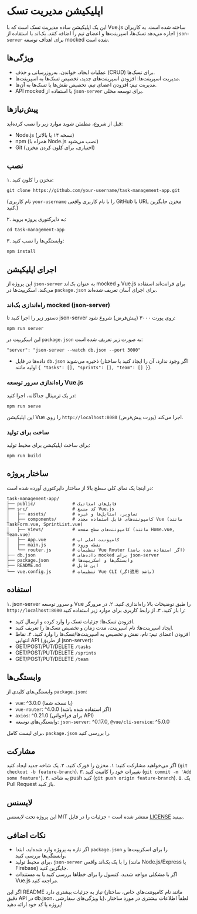 # اپلیکیشن مدیریت تسک

این یک اپلیکیشن ساده مدیریت تسک است که با Vue.js ساخته شده است. به کاربران اجازه می‌دهد تسک‌ها، اسپرینت‌ها و اعضای تیم را اضافه کنند. بک‌اند با استفاده از `json-server` برای اهداف توسعه mocked شده است.

## ویژگی‌ها
- عملیات ایجاد، خواندن، به‌روزرسانی و حذف (CRUD) برای تسک‌ها.
- مدیریت اسپرینت‌ها: افزودن اسپرینت‌های جدید، تخصیص تسک‌ها به اسپرینت‌ها.
- مدیریت تیم: افزودن اعضای تیم، تخصیص نقش‌ها یا تسک‌ها به آن‌ها.
- API mocked با استفاده از `json-server` برای توسعه محلی.

## پیش‌نیازها
قبل از شروع، مطمئن شوید موارد زیر را نصب کرده‌اید:
- Node.js (نسخه ۱۴ یا بالاتر)
- npm (همراه با Node.js نصب می‌شود)
- Git (اختیاری، برای کلون کردن مخزن)

## نصب
۱. مخزن را کلون کنید:
   ```
   git clone https://github.com/your-username/task-management-app.git
   ```
   (نام کاربری `your-username` را با نام کاربری واقعی GitHub یا URL مخزن جایگزین کنید.)

۲. به دایرکتوری پروژه بروید:
   ```
   cd task-management-app
   ```

۳. وابستگی‌ها را نصب کنید:
   ```
   npm install
   ```

## اجرای اپلیکیشن
این پروژه از `json-server` به عنوان بک‌اند mocked و Vue.js برای فرانت‌اند استفاده می‌کند. اسکریپت‌ها در `package.json` برای اجرای آسان تعریف شده‌اند.

### راه‌اندازی بک‌اند mocked (json-server)
دستور زیر را اجرا کنید تا json-server روی پورت ۳۰۰۰ (پیش‌فرض) شروع شود:
```
npm run server
```
این اسکریپت در `package.json` به صورت زیر تعریف شده است:
```
"server": "json-server --watch db.json --port 3000"
```
- داده‌ها در فایل `db.json` ذخیره می‌شوند (اگر وجود ندارد، آن را ایجاد کنید با ساختار اولیه مانند `{ "tasks": [], "sprints": [], "team": [] }`).

### راه‌اندازی سرور توسعه Vue.js
در یک ترمینال جداگانه، اجرا کنید:
```
npm run serve
```
این اپلیکیشن Vue را روی `http://localhost:8080` (پورت پیش‌فرض) اجرا می‌کند.

### ساخت برای تولید
برای ساخت اپلیکیشن برای محیط تولید:
```
npm run build
```

## ساختار پروژه
در اینجا یک نمای کلی سطح بالا از ساختار دایرکتوری آورده شده است:
```
task-management-app/
├── public/              # فایل‌های استاتیک
├── src/                 # کد منبع Vue.js
│   ├── assets/          # تصاویر، استایل‌ها و غیره
│   ├── components/      # کامپوننت‌های قابل استفاده مجدد Vue (مانند TaskForm.vue, SprintList.vue)
│   ├── views/           # کامپوننت‌های سطح صفحه (مانند Home.vue, Team.vue)
│   ├── App.vue          # کامپوننت اصلی اپ
│   ├── main.js          # نقطه ورود
│   └── router.js        # تنظیمات Vue Router (اگر استفاده شده باشد)
├── db.json              # داده‌های mocked برای json-server
├── package.json         # وابستگی‌ها و اسکریپت‌ها
├── README.md            # این فایل
└── vue.config.js        # تنظیمات Vue CLI (اگر適用 باشد)
```

## استفاده
۱. json-server و سرور توسعه Vue را طبق توضیحات بالا راه‌اندازی کنید.
۲. در مرورگر `http://localhost:8080` را باز کنید.
۳. از رابط کاربری برای موارد زیر استفاده کنید:
   - افزودن تسک‌ها: جزئیات تسک را وارد کرده و ارسال کنید.
   - ایجاد اسپرینت‌ها: نام اسپرینت، مدت زمان و تخصیص تسک‌ها را تعریف کنید.
   - افزودن اعضای تیم: نام، نقش و تخصیص به اسپرینت‌ها/تسک‌ها را وارد کنید.
۴. نقاط انتهایی API (از طریق json-server):
   - GET/POST/PUT/DELETE `/tasks`
   - GET/POST/PUT/DELETE `/sprints`
   - GET/POST/PUT/DELETE `/team`

## وابستگی‌ها
وابستگی‌های کلیدی از `package.json`:
- `vue`: ^3.0.0 (یا نسخه شما)
- `vue-router`: ^4.0.0 (اگر استفاده شده باشد)
- `axios`: ^0.21.0 (برای فراخوانی API)
- وابستگی‌های توسعه: `json-server`: ^0.17.0, `@vue/cli-service`: ^5.0.0

برای لیست کامل، `package.json` را بررسی کنید.

## مشارکت
اگر می‌خواهید مشارکت کنید:
۱. مخزن را فورک کنید.
۲. یک شاخه جدید ایجاد کنید (`git checkout -b feature-branch`).
۳. تغییرات خود را کامیت کنید (`git commit -m 'Add some feature'`).
۴. به شاخه push کنید (`git push origin feature-branch`).
۵. یک Pull Request باز کنید.

## لایسنس
این پروژه تحت لایسنس MIT منتشر شده است - جزئیات را در فایل [LICENSE](LICENSE) ببینید.

## نکات اضافی
- اگر تازه به پروژه وارد شده‌اید، ابتدا `package.json` را برای اسکریپت‌ها و وابستگی‌ها بررسی کنید.
- برای محیط تولید، `json-server` را با یک بک‌اند واقعی (مانند Node.js/Express یا Firebase) جایگزین کنید.
- اگر با مشکلی مواجه شدید، کنسول را برای خطاها بررسی کنید یا به مستندات Vue.js مراجعه کنید.

اگر این README نیاز به جزئیات بیشتری دارد (مانند نام کامپوننت‌های خاص، ساختار دقیق API در db.json، یا ویژگی‌های سفارشی)، لطفاً اطلاعات بیشتری در مورد ساختار پروژه یا کد خود ارائه دهید!